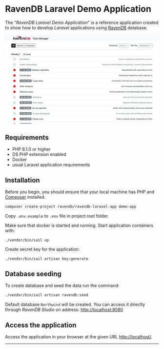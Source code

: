 RavenDB Laravel Demo Application
====================================

The "_RavenDB Laravel Demo Application_" is a reference application created 
to show how to develop _Laravel_ applications using [RavenDB](https://ravendb.net/) database.

![_RavenDB Laravel Demo Application_](doc/todo-manager.png)

## Requirements

- PHP 8.1.0 or higher
- DS PHP extension enabled
- Docker
- usual Laravel application requirements

## Installation

Before you begin, you should ensure that your local machine has PHP and [Composer](https://getcomposer.org/) installed.

```bash
composer create-project ravendb/ravendb-laravel-app demo-app
```

Copy `.env.example` to `.env` file in project root folder.

Make sure that docker is started and running. Start application containers with: 
```
./vendor/bin/sail up
```

Create secret key for the application:
```bash
./vendor/bin/sail artisan key:generate
```

## Database seeding

To create database and seed the data run the command:

```bash
./vendor/bin/sail artisan ravendb:seed
```

Default database `Northwind` will be created. You can access it directly through 
_RavenDB Studio_ on address: [http://localhost:8080](http://localhost:8080)   

## Access the application

Access the application in your browser at the given URL [http://localhost/](http://localhost/).

---


